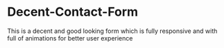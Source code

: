 # Decent-Contact-Form
This is a decent and good looking form which is fully responsive and with full of animations for better user experience
